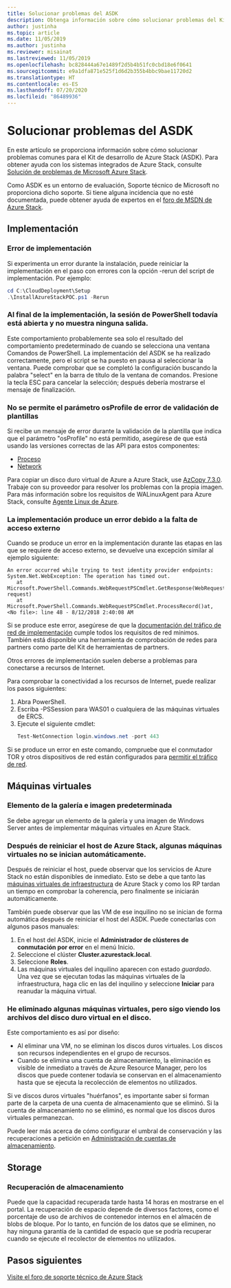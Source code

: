 ```yaml
---
title: Solucionar problemas del ASDK
description: Obtenga información sobre cómo solucionar problemas del Kit de desarrollo de Azure Stack (ASDK).
author: justinha
ms.topic: article
ms.date: 11/05/2019
ms.author: justinha
ms.reviewer: misainat
ms.lastreviewed: 11/05/2019
ms.openlocfilehash: bc828444a67e1489f2d5b4b51fc0cbd18e6f0641
ms.sourcegitcommit: e9a1dfa871e525f1d6d2b355b4bbc9bae11720d2
ms.translationtype: HT
ms.contentlocale: es-ES
ms.lasthandoff: 07/20/2020
ms.locfileid: "86489936"
---
```

# <a name="troubleshoot-the-asdk"></a>Solucionar problemas del ASDK
En este artículo se proporciona información sobre cómo solucionar problemas comunes para el Kit de desarrollo de Azure Stack (ASDK). Para obtener ayuda con los sistemas integrados de Azure Stack, consulte [Solución de problemas de Microsoft Azure Stack](../operator/azure-stack-troubleshooting.md). 

Como ASDK es un entorno de evaluación, Soporte técnico de Microsoft no proporciona dicho soporte. Si tiene alguna incidencia que no esté documentada, puede obtener ayuda de expertos en el [foro de MSDN de Azure Stack](https://social.msdn.microsoft.com/Forums/azure/home?forum=azurestack). 


## <a name="deployment"></a>Implementación
### <a name="deployment-failure"></a>Error de implementación
Si experimenta un error durante la instalación, puede reiniciar la implementación en el paso con errores con la opción -rerun del script de implementación. Por ejemplo:

  ```powershell
  cd C:\CloudDeployment\Setup
  .\InstallAzureStackPOC.ps1 -Rerun
  ```

### <a name="at-the-end-of-the-deployment-the-powershell-session-is-still-open-and-doesnt-show-any-output"></a>Al final de la implementación, la sesión de PowerShell todavía está abierta y no muestra ninguna salida.
Este comportamiento probablemente sea solo el resultado del comportamiento predeterminado de cuando se selecciona una ventana Comandos de PowerShell. La implementación del ASDK se ha realizado correctamente, pero el script se ha puesto en pausa al seleccionar la ventana. Puede comprobar que se completó la configuración buscando la palabra "select" en la barra de título de la ventana de comandos. Presione la tecla ESC para cancelar la selección; después debería mostrarse el mensaje de finalización.

### <a name="template-validation-error-parameter-osprofile-is-not-allowed"></a>No se permite el parámetro osProfile de error de validación de plantillas

Si recibe un mensaje de error durante la validación de la plantilla que indica que el parámetro "osProfile" no está permitido, asegúrese de que está usando las versiones correctas de las API para estos componentes:

- [Proceso](../user/azure-stack-profiles-azure-resource-manager-versions.md#microsoftcompute)
- [Network](../user/azure-stack-profiles-azure-resource-manager-versions.md#microsoftnetwork)

Para copiar un disco duro virtual de Azure a Azure Stack, use [AzCopy 7.3.0](../user/azure-stack-storage-transfer.md#download-and-install-azcopy). Trabaje con su proveedor para resolver los problemas con la propia imagen. Para más información sobre los requisitos de WALinuxAgent para Azure Stack, consulte [Agente Linux de Azure](../operator/azure-stack-linux.md#azure-linux-agent).

### <a name="deployment-fails-due-to-lack-of-external-access"></a>La implementación produce un error debido a la falta de acceso externo
Cuando se produce un error en la implementación durante las etapas en las que se requiere de acceso externo, se devuelve una excepción similar al ejemplo siguiente:

```
An error occurred while trying to test identity provider endpoints: System.Net.WebException: The operation has timed out.
   at Microsoft.PowerShell.Commands.WebRequestPSCmdlet.GetResponse(WebRequest request)
   at Microsoft.PowerShell.Commands.WebRequestPSCmdlet.ProcessRecord()at, <No file>: line 48 - 8/12/2018 2:40:08 AM
```
Si se produce este error, asegúrese de que la [documentación del tráfico de red de implementación](../operator/deployment-networking.md) cumple todos los requisitos de red mínimos. También está disponible una herramienta de comprobación de redes para partners como parte del Kit de herramientas de partners.

Otros errores de implementación suelen deberse a problemas para conectarse a recursos de Internet.

Para comprobar la conectividad a los recursos de Internet, puede realizar los pasos siguientes:

1. Abra PowerShell.
2. Escriba -PSSession para WAS01 o cualquiera de las máquinas virtuales de ERCS.
3. Ejecute el siguiente cmdlet: 
   ```powershell
   Test-NetConnection login.windows.net -port 443
   ```

Si se produce un error en este comando, compruebe que el conmutador TOR y otros dispositivos de red están configurados para [permitir el tráfico de red](../operator/azure-stack-network.md).


## <a name="virtual-machines"></a>Máquinas virtuales
### <a name="default-image-and-gallery-item"></a>Elemento de la galería e imagen predeterminada
Se debe agregar un elemento de la galería y una imagen de Windows Server antes de implementar máquinas virtuales en Azure Stack.

### <a name="after-restarting-my-azure-stack-host-some-vms-dont-automatically-start"></a>Después de reiniciar el host de Azure Stack, algunas máquinas virtuales no se inician automáticamente.
Después de reiniciar el host, puede observar que los servicios de Azure Stack no están disponibles de inmediato. Esto se debe a que tanto las [máquinas virtuales de infraestructura](asdk-architecture.md#virtual-machine-roles) de Azure Stack y como los RP tardan un tiempo en comprobar la coherencia, pero finalmente se iniciarán automáticamente.

También puede observar que las VM de ese inquilino no se inician de forma automática después de reiniciar el host del ASDK. Puede conectarlas con algunos pasos manuales:

1.  En el host del ASDK, inicie el **Administrador de clústeres de conmutación por error** en el menú Inicio.
2.  Seleccione el clúster **Cluster.azurestack.local**.
3.  Seleccione **Roles**.
4.  Las máquinas virtuales del inquilino aparecen con estado *guardado*. Una vez que se ejecutan todas las máquinas virtuales de la infraestructura, haga clic en las del inquilino y seleccione **Iniciar** para reanudar la máquina virtual.

### <a name="ive-deleted-some-vms-but-still-see-the-vhd-files-on-disk"></a>He eliminado algunas máquinas virtuales, pero sigo viendo los archivos del disco duro virtual en el disco. 
Este comportamiento es así por diseño:

* Al eliminar una VM, no se eliminan los discos duros virtuales. Los discos son recursos independientes en el grupo de recursos.
* Cuando se elimina una cuenta de almacenamiento, la eliminación es visible de inmediato a través de Azure Resource Manager, pero los discos que puede contener todavía se conservan en el almacenamiento hasta que se ejecuta la recolección de elementos no utilizados.

Si ve discos duros virtuales "huérfanos", es importante saber si forman parte de la carpeta de una cuenta de almacenamiento que se eliminó. Si la cuenta de almacenamiento no se eliminó, es normal que los discos duros virtuales permanezcan.

Puede leer más acerca de cómo configurar el umbral de conservación y las recuperaciones a petición en [Administración de cuentas de almacenamiento](../operator/azure-stack-manage-storage-accounts.md).

## <a name="storage"></a>Storage
### <a name="storage-reclamation"></a>Recuperación de almacenamiento
Puede que la capacidad recuperada tarde hasta 14 horas en mostrarse en el portal. La recuperación de espacio depende de diversos factores, como el porcentaje de uso de archivos de contenedor internos en el almacén de blobs de bloque. Por lo tanto, en función de los datos que se eliminen, no hay ninguna garantía de la cantidad de espacio que se podría recuperar cuando se ejecute el recolector de elementos no utilizados.

## <a name="next-steps"></a>Pasos siguientes
[Visite el foro de soporte técnico de Azure Stack](https://social.msdn.microsoft.com/Forums/azure/home?forum=azurestack)

